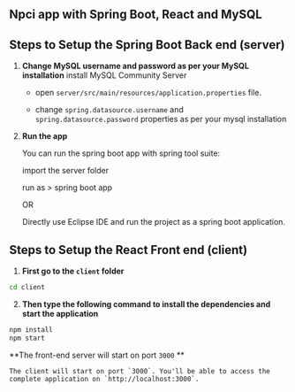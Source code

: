 

## Npci app with Spring Boot, React and MySQL

## Steps to Setup the Spring Boot Back end (server)


1. **Change MySQL username and password as per your MySQL installation**
	install MySQL Community Server

	+ open `server/src/main/resources/application.properties` file.

	+ change `spring.datasource.username` and `spring.datasource.password` properties as per your mysql installation

2. **Run the app**

	You can run the spring boot app with spring tool suite:

	import the server folder

	run as > spring boot app
	
	OR 
	
	Directly use Eclipse IDE and run the project as a spring boot application.
	

## Steps to Setup the React Front end (client)

1. **First go to the `client` folder**

```bash
cd client
```

2. **Then type the following command to install the dependencies and start the application**

```bash
npm install
npm start
```

**The front-end server will start on port `3000` **

	The client will start on port `3000`. You'll be able to access the complete application on `http://localhost:3000`.


